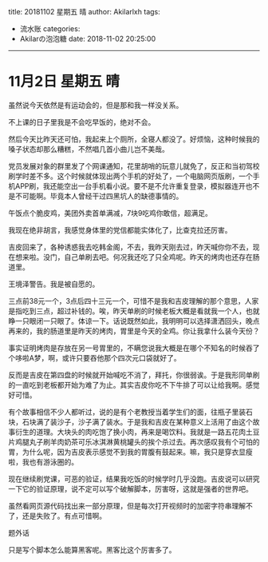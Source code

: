 title: 20181102 星期五 晴
author: Akilarlxh
tags:
  - 流水账
categories:
  - Akilarの泡泡糖
date: 2018-11-02 20:25:00
---
# 11月2日 星期五 晴

虽然说今天依然是有运动会的，但是那和我一样没关系。

不上课的日子里我是不会吃早饭的，绝对不会。

然后今天比昨天还可怕，我起来上个厕所，全寝人都没了。好烦恼，这种时候我的嗓子状态却那么糟糕，不然唱几首小曲儿岂不美哉。

党员发展对象的群里发了个网课通知，花里胡哨的玩意儿就免了，反正和当初驾校刷学时差不多。这个时候就体现出两个手机的好处了，一个电脑网页版刷，一个手机APP刷，我还能空出一台手机看小说。要不是不允许重复登录，模拟器连开也不是不可能啊。毕竟本人曾经干过四黑坑人的缺德事情的。

午饭点个脆皮鸡，美团外卖首单满减，7块9吃鸡你敢信，超满足。

我现在绝非胡言，我感觉身体里的党信都能实体化了，比查克拉还厉害。

吉皮回来了，各种诱惑我去吃韩金阁，不去，我昨天刚去过，昨天喊你你不去，现在想来啦。没门，自己单刷去吧。何况我还吃了只全鸡呢。昨天的烤肉也还存在肠道里。

王境泽警告。我是被自愿的。

三点前38元一个，3点后四十三元一个，可惜不是我和吉皮理解的那个意思，人家是指吃到三点，超过补钱的。唉，昨天单刷的时候老板大概是看就我一个人，也就睁一只眼闭一只眼了。体谅一下。话说既然如此，我明明可以选择潇洒回头，晚点再来的，我的肠道里是昨天的烤肉，胃里是今天的全鸡。你让我拿什么装今天份？

事实证明烤肉是存放在另一号胃里的，不瞒您说我大概是在哪个不知名的时候吞了个哆啦A梦，啊，或许只要吞他那个四次元口袋就好了。

反而是吉皮在第四盘的时候就开始喊吃不消了，拜托，你很弱诶。于是我形同单刷的一直吃到老板都开始为难了为止。其实吉皮你吃不下牛排了可以让给我啊。感觉好可惜。

有个故事相信不少人都听过，说的是有个老教授当着学生们的面，往瓶子里装石块，石块满了装沙子，沙子满了装水。于是我和吉皮在某种意义上活用了由这个故事衍生的道理。大块头的肉吃饱了换小肉，再来是喝饮料。我就是一路五花肉土豆片鸡腿丸子刷羊肉奶茶可乐冰淇淋黄桃罐头的挨个杀过去。再次感叹我有个可怕的胃，为什么呢，因为吉皮表示感觉不到我的胃腹有鼓起来。嘛，我只是穿衣显瘦啦，我也有游泳圈的。

现在继续刷党课，可恶的验证，结果我吃饭的时候学时几乎没跑。吉皮说可以研究一下它的验证原理，说不定可以写个破解脚本，厉害呀，这就是强者的世界吧。

虽然看网页源代码找出来一部分原理，但是每次打开视频时的加密字符串理解不了，还是失败了。有点可惜啊。

题外话

只是写个脚本怎么能算黑客呢。黑客比这个厉害多了。